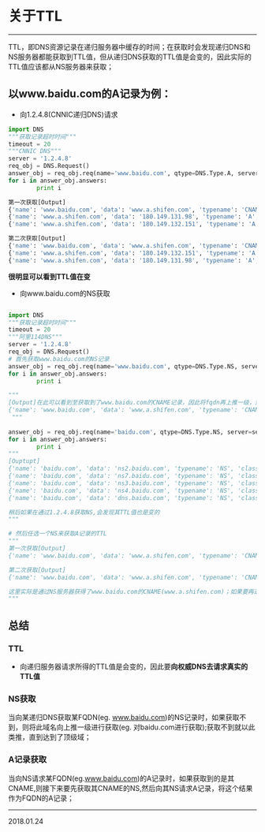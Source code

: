 # 关于TTL

------

TTL，即DNS资源记录在递归服务器中缓存的时间；在获取时会发现递归DNS和NS服务器都能获取到TTL值，但从递归DNS获取的TTL值是会变的，因此实际的TTL值应该都从NS服务器来获取；

## 以www.baidu.com的A记录为例：

* 向1.2.4.8(CNNIC递归DNS)请求
```python
import DNS
"""获取记录超时时间"""
timeout = 20
"""CNNIC DNS"""
server = '1.2.4.8'
req_obj = DNS.Request()
answer_obj = req_obj.req(name='www.baidu.com', qtype=DNS.Type.A, server=server, timeout=timeout)
for i in answer_obj.answers:
    	print i

第一次获取[Output]
{'name': 'www.baidu.com', 'data': 'www.a.shifen.com', 'typename': 'CNAME', 'classstr': 'IN', 'ttl': 1059, 'type': 5, 'class': 1, 'rdlength': 15}
{'name': 'www.a.shifen.com', 'data': '180.149.131.98', 'typename': 'A', 'classstr': 'IN', 'ttl': 186, 'type': 1, 'class': 1, 'rdlength': 4}
{'name': 'www.a.shifen.com', 'data': '180.149.132.151', 'typename': 'A', 'classstr': 'IN', 'ttl': 186, 'type': 1, 'class': 1, 'rdlength': 4}

第二次获取[Output]
{'name': 'www.baidu.com', 'data': 'www.a.shifen.com', 'typename': 'CNAME', 'classstr': 'IN', 'ttl': 1003, 'type': 5, 'class': 1, 'rdlength': 15}
{'name': 'www.a.shifen.com', 'data': '180.149.132.151', 'typename': 'A', 'classstr': 'IN', 'ttl': 61, 'type': 1, 'class': 1, 'rdlength': 4}
{'name': 'www.a.shifen.com', 'data': '180.149.131.98', 'typename': 'A', 'classstr': 'IN', 'ttl': 61, 'type': 1, 'class': 1, 'rdlength': 4}
```

**很明显可以看到TTL值在变**

* 向www.baidu.com的NS获取
```python

import DNS
"""获取记录超时时间"""
timeout = 20
"""阿里114DNS"""
server = '1.2.4.8'
req_obj = DNS.Request()
# 首先获取www.baidu.com的NS记录
answer_obj = req_obj.req(name='www.baidu.com', qtype=DNS.Type.NS, server=server, timeout=timeout)
for i in answer_obj.answers:
    	print i

"""
[Output]在此可以看到至获取到了www.baidu.com的CNAME记录，因此将fqdn再上推一级，对baidu.com获取NS
{'name': 'www.baidu.com', 'data': 'www.a.shifen.com', 'typename': 'CNAME', 'classstr': 'IN', 'ttl': 923, 'type': 5, 'class': 1, 'rdlength': 15}
 """  
 
answer_obj = req_obj.req(name='baidu.com', qtype=DNS.Type.NS, server=server, timeout=timeout)
for i in answer_obj.answers:
    	print i
"""    	
[Ouptupt]
{'name': 'baidu.com', 'data': 'ns2.baidu.com', 'typename': 'NS', 'classstr': 'IN', 'ttl': 15714, 'type': 2, 'class': 1, 'rdlength': 6}
{'name': 'baidu.com', 'data': 'ns7.baidu.com', 'typename': 'NS', 'classstr': 'IN', 'ttl': 15714, 'type': 2, 'class': 1, 'rdlength': 6}
{'name': 'baidu.com', 'data': 'ns3.baidu.com', 'typename': 'NS', 'classstr': 'IN', 'ttl': 15714, 'type': 2, 'class': 1, 'rdlength': 6}
{'name': 'baidu.com', 'data': 'ns4.baidu.com', 'typename': 'NS', 'classstr': 'IN', 'ttl': 15714, 'type': 2, 'class': 1, 'rdlength': 6}
{'name': 'baidu.com', 'data': 'dns.baidu.com', 'typename': 'NS', 'classstr': 'IN', 'ttl': 15714, 'type': 2, 'class': 1, 'rdlength': 6}

稍后如果在通过1.2.4.8获取NS,会发现其TTL值也是变的
"""

# 然后任选一个NS来获取A记录的TTL
"""
第一次获取[Output]
{'name': 'www.baidu.com', 'data': 'www.a.shifen.com', 'typename': 'CNAME', 'classstr': 'IN', 'ttl': 1200, 'type': 5, 'class': 1, 'rdlength': 15}

第二次获取[Output]
{'name': 'www.baidu.com', 'data': 'www.a.shifen.com', 'typename': 'CNAME', 'classstr': 'IN', 'ttl': 1200, 'type': 5, 'class': 1, 'rdlength': 15}

这里实际是通过NS服务器获得了www.baidu.com的CNAME(www.a.shifen.com)；如果要再进一步获取www.baidu.com，则需要先获取www.a.shifen.com的NS(思路同上获取www.baidu.com的NS),然后向其NS查询www.a.shifen.com的A记录；此时得到的就可以作为www.baidu.com的A记录
"""
```

## 总结

### TTL
* 向递归服务器请求所得的TTL值是会变的，因此要**向权威DNS去请求真实的TTL值**

### NS获取
当向某递归DNS获取某FQDN(eg. www.baidu.com)的NS记录时，如果获取不到，则将此域名向上推一级进行获取(eg. 对baidu.com进行获取);获取不到就以此类推，直到达到了顶级域；

### A记录获取
当向NS请求某FQDN(eg.www.baidu.com)的A记录时，如果获取到的是其CNAME,则接下来要先获取其CNAME的NS,然后向其NS请求A记录，将这个结果作为FQDN的A记录；

---

2018.01.24
